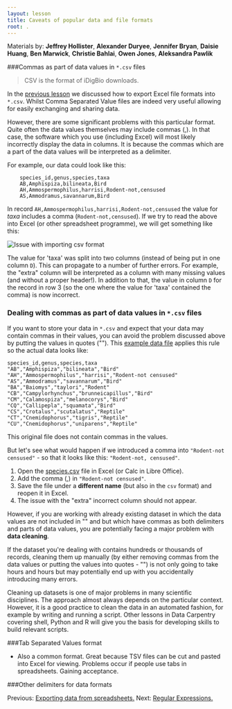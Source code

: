 ```yaml
---
layout: lesson
title: Caveats of popular data and file formats 
root: .
---
```


Materials by: **Jeffrey Hollister**, **Alexander Duryee**, **Jennifer Bryan**, **Daisie Huang**, **Ben Marwick**, **Christie Bahlai**, **Owen Jones**, **Aleksandra Pawlik**

###Commas as part of data values in `*.csv` files

> CSV is the format of iDigBio downloads.

In the [previous lesson](05-exporting-data.md) we discussed how to export Excel file formats into `*.csv`. Whilst Comma Separated Value files are indeed very useful allowing for easily exchanging and sharing data. 

However, there are some significant problems with this particular format. Quite often the data values themselves may include commas (,). In that case, the software which you use (including Excel) will most likely incorrectly display the data in columns. It is because the commas which are a part of the data values will be interpreted as a delimiter.

For example, our data could look like this:
	
		species_id,genus,species,taxa
		AB,Amphispiza,bilineata,Bird
		AH,Ammospermophilus,harrisi,Rodent-not,censused
		AS,Ammodramus,savannarum,Bird

In record `AH,Ammospermophilus,harrisi,Rodent-not,censused` the value for *taxa* includes a comma (`Rodent-not,censused`). 
If we try to read the above into Excel (or other spreadsheet programme), we will get something like this:

![Issue with importing csv format](fig/csv-mistake.png)

The value for 'taxa' was split into two columns (instead of being put in one column `D`). This can propagate to a number of further errors. For example, the "extra" column will be interpreted as a column with many missing values (and without a proper header!). In addition to that, the value in column `D` for the record in row 3 (so the one where the value for 'taxa' contained the comma) is now incorrect. 
 

### Dealing with commas as part of data values in `*.csv` files

If you want to store your data in `*.csv` and expect that your data may contain commas in their values, you can avoid the problem discussed above by putting the values in quotes (""). This [example data file](./data/biology/species.csv) applies this rule so the actual data looks like:

	species_id,genus,species,taxa
	"AB","Amphispiza","bilineata","Bird"
	"AH","Ammospermophilus","harrisi","Rodent-not censused"
	"AS","Ammodramus","savannarum","Bird"
	"BA","Baiomys","taylori","Rodent"
	"CB","Campylorhynchus","brunneicapillus","Bird"
	"CM","Calamospiza","melanocorys","Bird"
	"CQ","Callipepla","squamata","Bird"
	"CS","Crotalus","scutalatus","Reptile"
	"CT","Cnemidophorus","tigris","Reptile"
	"CU","Cnemidophorus","uniparens","Reptile"
	
This original file does not contain commas in the values. 

But let's see what would happen if we introduced a comma into  `"Rodent-not censused"` - so that it looks like this: `"Rodent-not, censused"`. 

1. Open the [species.csv](./data/biology/species.csv) file in Excel (or Calc in Libre Office).
2. Add the comma (,) in `"Rodent-not censused"`.
3. Save the file under a **different name** (but also in the `csv` format) and reopen it in Excel.
4. The issue with the "extra" incorrect column should not appear.

However, if you are working with already existing dataset in which the data values are not included in "" and but which have commas as both delimiters and parts of data values, you are potentially facing a major problem with **data cleaning**.

If the dataset you're dealing with contains hundreds or thousands of records, cleaning them up manually (by either removing commas from the data values or putting the values into quotes - "") is not only going to take hours and hours but may potentially end up with you accidentally introducing many errors.

Cleaning up datasets is one of major problems in many scientific disciplines. The approach almost always depends on the particular context. However, it is a good practice to clean the data in an automated fashion, for example by writing and running a script. Other lessons in Data Carpentry covering shell, Python and R will give you the basis for developing skills to build relevant scripts.


###Tab Separated Values format

- Also a common format. Great because TSV files can be cut and pasted into Excel for viewing. Problems occur if people use tabs in spreadsheets. Gaining acceptance.

###Other delimiters for data formats


Previous: [Exporting data from spreadsheets.](05-exporting-data.html)
Next: [Regular Expressions.](08-regular-expressions.html)
